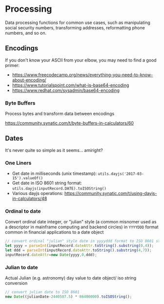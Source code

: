 # Processing

Data processing functions for common use cases, such as manipulating social security numbers, transforming addresses, reformatting phone numbers, and so on.

## Encodings

If you don't know your ASCII from your elbow, you may need to find a good primer:

- https://www.freecodecamp.org/news/everything-you-need-to-know-about-encoding/
- https://www.tutorialspoint.com/what-is-base64-encoding
- https://www.redhat.com/sysadmin/base64-encoding

### Byte Buffers

Process bytes and transform data between encodings

https://community.synatic.com/t/byte-buffers-in-calculators/60

## Dates

It's never quite so simple as it seems... amiright?

### One Liners

- Get date in milliseconds (unix timestamp): `utils.dayjs('2017-03-15').valueOf()`
- Get date in  ISO 8601 string format: `utils.dayjs(inputRecord.DATE).toISOString()`
- Various dayjs operations: https://community.synatic.com/t/using-dayjs-in-calculators/48

### Ordinal to date

Convert ordinal date integer, or "julian" style (a common misnomer used as a descriptor in mainframe computing and backend circles) in `YYYYDDD` format common in financial applications to a date object

```javascript
// convert ordinal "julian" style date in yyyyddd format to ISO 8601 string
let yyyy = parseInt(inputRecord.dateAttr.toString().substring(0,4));
let ddd = parseInt(inputRecord.dateAttr.toString().substring(4,7));
inputRecord.dateAttr=new Date(yyyy,0,ddd);
```

### Julian to date

Actual Julian (e.g. astronomy) day value to date object/ iso string conversion

```javascript
// convert julian date to ISO 8601
new Date((julianDate-2440587.5) * 86400000).toISOString();
```
